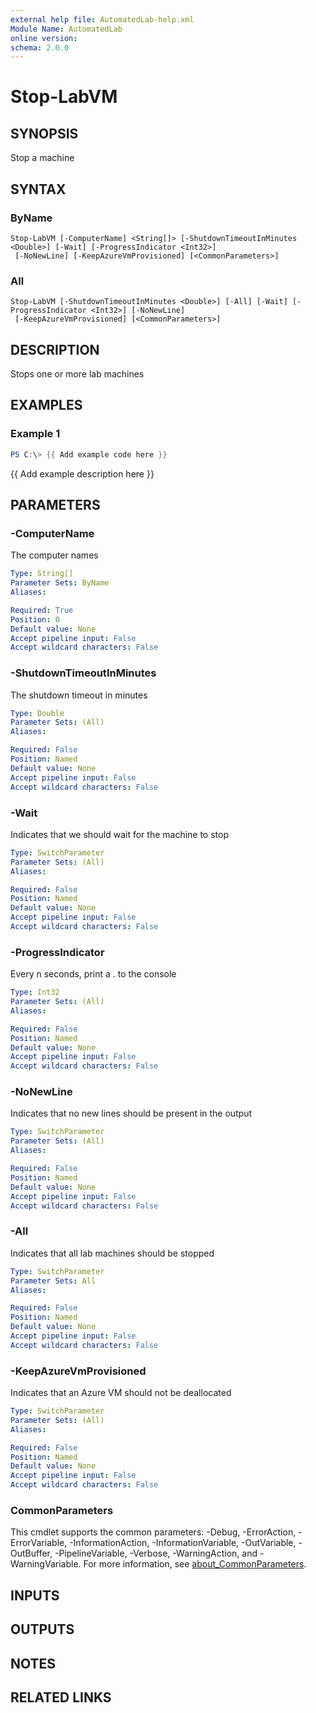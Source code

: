 ```yaml
---
external help file: AutomatedLab-help.xml
Module Name: AutomatedLab
online version:
schema: 2.0.0
---
```


# Stop-LabVM

## SYNOPSIS
Stop a machine

## SYNTAX

### ByName
```
Stop-LabVM [-ComputerName] <String[]> [-ShutdownTimeoutInMinutes <Double>] [-Wait] [-ProgressIndicator <Int32>]
 [-NoNewLine] [-KeepAzureVmProvisioned] [<CommonParameters>]
```

### All
```
Stop-LabVM [-ShutdownTimeoutInMinutes <Double>] [-All] [-Wait] [-ProgressIndicator <Int32>] [-NoNewLine]
 [-KeepAzureVmProvisioned] [<CommonParameters>]
```

## DESCRIPTION
Stops one or more lab machines

## EXAMPLES

### Example 1
```powershell
PS C:\> {{ Add example code here }}
```

{{ Add example description here }}

## PARAMETERS

### -ComputerName
The computer names

```yaml
Type: String[]
Parameter Sets: ByName
Aliases:

Required: True
Position: 0
Default value: None
Accept pipeline input: False
Accept wildcard characters: False
```

### -ShutdownTimeoutInMinutes
The shutdown timeout in minutes

```yaml
Type: Double
Parameter Sets: (All)
Aliases:

Required: False
Position: Named
Default value: None
Accept pipeline input: False
Accept wildcard characters: False
```

### -Wait
Indicates that we should wait for the machine to stop

```yaml
Type: SwitchParameter
Parameter Sets: (All)
Aliases:

Required: False
Position: Named
Default value: None
Accept pipeline input: False
Accept wildcard characters: False
```

### -ProgressIndicator
Every n seconds, print a . to the console

```yaml
Type: Int32
Parameter Sets: (All)
Aliases:

Required: False
Position: Named
Default value: None
Accept pipeline input: False
Accept wildcard characters: False
```

### -NoNewLine
Indicates that no new lines should be present in the output

```yaml
Type: SwitchParameter
Parameter Sets: (All)
Aliases:

Required: False
Position: Named
Default value: None
Accept pipeline input: False
Accept wildcard characters: False
```

### -All
Indicates that all lab machines should be stopped

```yaml
Type: SwitchParameter
Parameter Sets: All
Aliases:

Required: False
Position: Named
Default value: None
Accept pipeline input: False
Accept wildcard characters: False
```

### -KeepAzureVmProvisioned
Indicates that an Azure VM should not be deallocated

```yaml
Type: SwitchParameter
Parameter Sets: (All)
Aliases:

Required: False
Position: Named
Default value: None
Accept pipeline input: False
Accept wildcard characters: False
```

### CommonParameters
This cmdlet supports the common parameters: -Debug, -ErrorAction, -ErrorVariable, -InformationAction, -InformationVariable, -OutVariable, -OutBuffer, -PipelineVariable, -Verbose, -WarningAction, and -WarningVariable. For more information, see [about_CommonParameters](http://go.microsoft.com/fwlink/?LinkID=113216).

## INPUTS

## OUTPUTS

## NOTES

## RELATED LINKS
